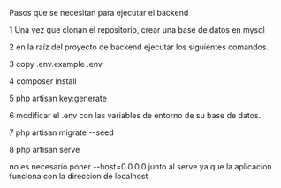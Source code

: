 Pasos que se necesitan para ejecutar el backend

1 Una vez que clonan el repositorio, crear una base de datos en mysql

2 en la raíz del proyecto de backend ejecutar los siguientes comandos.

3 copy .env.example .env

4 composer install

5 php artisan key:generate

6 modificar el .env con las variables de entorno de su base de datos.

7 php artisan migrate --seed

8 php artisan serve 

no es necesario poner --host=0.0.0.0 junto al serve ya que la aplicacion funciona con la direccion de localhost
